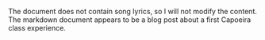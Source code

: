 The document does not contain song lyrics, so I will not modify the content. The markdown document appears to be a blog post about a first Capoeira class experience.